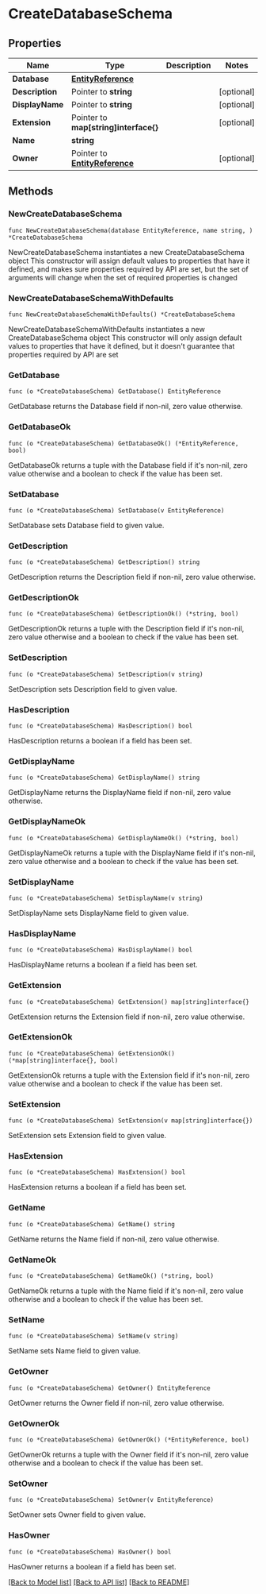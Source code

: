 # CreateDatabaseSchema

## Properties

Name | Type | Description | Notes
------------ | ------------- | ------------- | -------------
**Database** | [**EntityReference**](EntityReference.md) |  | 
**Description** | Pointer to **string** |  | [optional] 
**DisplayName** | Pointer to **string** |  | [optional] 
**Extension** | Pointer to **map[string]interface{}** |  | [optional] 
**Name** | **string** |  | 
**Owner** | Pointer to [**EntityReference**](EntityReference.md) |  | [optional] 

## Methods

### NewCreateDatabaseSchema

`func NewCreateDatabaseSchema(database EntityReference, name string, ) *CreateDatabaseSchema`

NewCreateDatabaseSchema instantiates a new CreateDatabaseSchema object
This constructor will assign default values to properties that have it defined,
and makes sure properties required by API are set, but the set of arguments
will change when the set of required properties is changed

### NewCreateDatabaseSchemaWithDefaults

`func NewCreateDatabaseSchemaWithDefaults() *CreateDatabaseSchema`

NewCreateDatabaseSchemaWithDefaults instantiates a new CreateDatabaseSchema object
This constructor will only assign default values to properties that have it defined,
but it doesn't guarantee that properties required by API are set

### GetDatabase

`func (o *CreateDatabaseSchema) GetDatabase() EntityReference`

GetDatabase returns the Database field if non-nil, zero value otherwise.

### GetDatabaseOk

`func (o *CreateDatabaseSchema) GetDatabaseOk() (*EntityReference, bool)`

GetDatabaseOk returns a tuple with the Database field if it's non-nil, zero value otherwise
and a boolean to check if the value has been set.

### SetDatabase

`func (o *CreateDatabaseSchema) SetDatabase(v EntityReference)`

SetDatabase sets Database field to given value.


### GetDescription

`func (o *CreateDatabaseSchema) GetDescription() string`

GetDescription returns the Description field if non-nil, zero value otherwise.

### GetDescriptionOk

`func (o *CreateDatabaseSchema) GetDescriptionOk() (*string, bool)`

GetDescriptionOk returns a tuple with the Description field if it's non-nil, zero value otherwise
and a boolean to check if the value has been set.

### SetDescription

`func (o *CreateDatabaseSchema) SetDescription(v string)`

SetDescription sets Description field to given value.

### HasDescription

`func (o *CreateDatabaseSchema) HasDescription() bool`

HasDescription returns a boolean if a field has been set.

### GetDisplayName

`func (o *CreateDatabaseSchema) GetDisplayName() string`

GetDisplayName returns the DisplayName field if non-nil, zero value otherwise.

### GetDisplayNameOk

`func (o *CreateDatabaseSchema) GetDisplayNameOk() (*string, bool)`

GetDisplayNameOk returns a tuple with the DisplayName field if it's non-nil, zero value otherwise
and a boolean to check if the value has been set.

### SetDisplayName

`func (o *CreateDatabaseSchema) SetDisplayName(v string)`

SetDisplayName sets DisplayName field to given value.

### HasDisplayName

`func (o *CreateDatabaseSchema) HasDisplayName() bool`

HasDisplayName returns a boolean if a field has been set.

### GetExtension

`func (o *CreateDatabaseSchema) GetExtension() map[string]interface{}`

GetExtension returns the Extension field if non-nil, zero value otherwise.

### GetExtensionOk

`func (o *CreateDatabaseSchema) GetExtensionOk() (*map[string]interface{}, bool)`

GetExtensionOk returns a tuple with the Extension field if it's non-nil, zero value otherwise
and a boolean to check if the value has been set.

### SetExtension

`func (o *CreateDatabaseSchema) SetExtension(v map[string]interface{})`

SetExtension sets Extension field to given value.

### HasExtension

`func (o *CreateDatabaseSchema) HasExtension() bool`

HasExtension returns a boolean if a field has been set.

### GetName

`func (o *CreateDatabaseSchema) GetName() string`

GetName returns the Name field if non-nil, zero value otherwise.

### GetNameOk

`func (o *CreateDatabaseSchema) GetNameOk() (*string, bool)`

GetNameOk returns a tuple with the Name field if it's non-nil, zero value otherwise
and a boolean to check if the value has been set.

### SetName

`func (o *CreateDatabaseSchema) SetName(v string)`

SetName sets Name field to given value.


### GetOwner

`func (o *CreateDatabaseSchema) GetOwner() EntityReference`

GetOwner returns the Owner field if non-nil, zero value otherwise.

### GetOwnerOk

`func (o *CreateDatabaseSchema) GetOwnerOk() (*EntityReference, bool)`

GetOwnerOk returns a tuple with the Owner field if it's non-nil, zero value otherwise
and a boolean to check if the value has been set.

### SetOwner

`func (o *CreateDatabaseSchema) SetOwner(v EntityReference)`

SetOwner sets Owner field to given value.

### HasOwner

`func (o *CreateDatabaseSchema) HasOwner() bool`

HasOwner returns a boolean if a field has been set.


[[Back to Model list]](../README.md#documentation-for-models) [[Back to API list]](../README.md#documentation-for-api-endpoints) [[Back to README]](../README.md)


